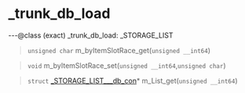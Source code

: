 # _trunk_db_load

---@class (exact) _trunk_db_load: _STORAGE_LIST
 
> `unsigned char` m_byItemSlotRace_get(`unsigned __int64`)
 
> `void` m_byItemSlotRace_set(`unsigned __int64`,`unsigned char`)
 
> `struct` [_STORAGE_LIST___db_con](lua/classes/_STORAGE_LIST___db_con.md)* m_List_get(`unsigned __int64`)
 
